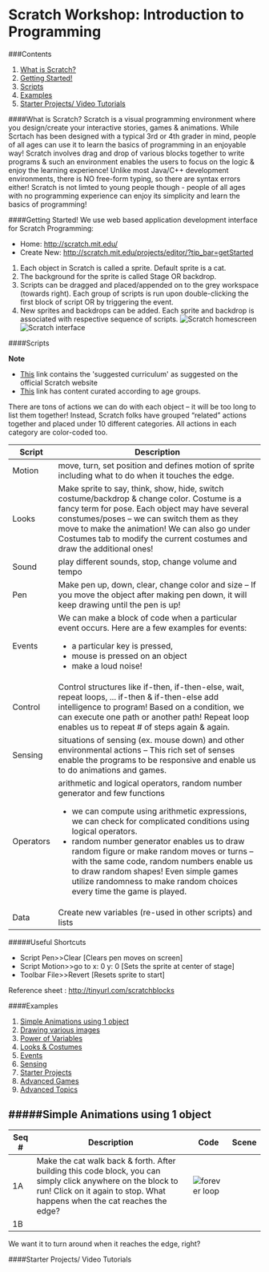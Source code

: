 # Scratch Workshop: Introduction to Programming

###Contents
1. [What is Scratch?](#what-is-scratch?)
2. [Getting Started!](#getting-started!)
3. [Scripts](#scripts)
4. [Examples](#examples)
5. [Starter Projects/ Video Tutorials](#starter-projects-video-tutorials)

####What is Scratch?
Scratch is a visual programming environment where you design/create your interactive stories, games & animations. While Scrtach has been designed with a typical 3rd or 4th grader in mind, people of all ages can use it to learn the basics of programming in an enjoyable way! Scratch involves drag and drop of various blocks together to write programs & such an environment enables the users to focus on the logic & enjoy the learning experience! Unlike most Java/C++ development environments, there is NO free-form typing, so there are syntax errors either! Scratch is not limted to young people though - people of all ages with no programming experience can enjoy its simplicity and learn the basics of programming!

####Getting Started!
We use web based application development interface for Scratch Programming:
* Home: http://scratch.mit.edu/
* Create New: http://scratch.mit.edu/projects/editor/?tip_bar=getStarted
 
1. Each object in Scratch is called a sprite. Default sprite is a cat.
2. The background for the sprite is called Stage OR backdrop.
3. Scripts can be dragged and placed/appended on to the grey workspace (towards right). Each group of scripts is run upon double-clicking the first block of script OR by triggering the event.
4. New sprites and backdrops can be added. Each sprite and backdrop is associated with respective sequence of scripts.
![Scratch homescreen](http://www.utdallas.edu/~veerasam/scratch/index_files/image004.jpg)
![Scratch interface](http://www.utdallas.edu/~veerasam/scratch/index_files/image005.gif)

####Scripts

**Note**
* [This](http://scratched.gse.harvard.edu/resources/search/results/taxonomy%3A28) link contains the 'suggested curriculum' as suggested on the official Scratch website
* [This](http://scratched.gse.harvard.edu/resources) link has content curated according to age groups. 

There are tons of actions we can do with each object – it will be too long to list them together! Instead, Scratch folks have grouped “related” actions together and placed under 10 different categories. All actions in each category are color-coded too.

Script | Description
------ | ------
Motion | move, turn, set position and defines motion of sprite including what to do when it touches the edge.
Looks | Make sprite to say, think, show, hide, switch costume/backdrop & change color. Costume is a fancy term for pose. Each object may have several constumes/poses – we can switch them as they move to make the animation! We can also go under Costumes tab to modify the current costumes and draw the additional ones!
Sound | play different sounds, stop, change volume and tempo
Pen | Make pen up, down, clear, change color and size – If you move the object after making pen down, it will keep drawing until the pen is up!
Events | We can make a block of code when a particular event occurs. Here are a few examples for events: <ul><li> a particular key is pressed, <li> mouse is pressed on an object <li> make a loud noise!</li></ul>
Control | Control structures like if-then, if-then-else, wait, repeat loops, ... if-then & if-then-else add intelligence to program! Based on a condition, we can execute one path or another path! Repeat loop enables us to repeat # of steps again & again.
Sensing | situations of sensing (ex. mouse down) and other environmental actions – This rich set of senses enable the programs to be responsive and enable us to do animations and games.
Operators | arithmetic and logical operators, random number generator and few functions <ul><li>we can compute using arithmetic expressions, we can check for complicated conditions using logical operators.<li> random number generator enables us to draw random figure or make random moves or turns – with the same code, random numbers enable us to draw random shapes! Even simple games utilize randomness to make random choices every time the game is played.</ul>
Data | Create new variables (re-used in other scripts) and lists

#####Useful Shortcuts
* Script Pen>>Clear [Clears pen moves on screen]
* Script Motion>>go to x: 0 y: 0 [Sets the sprite at center of stage]
* Toolbar File>>Revert [Resets sprite to start]

Reference sheet : http://tinyurl.com/scratchblocks

####Examples
1. [Simple Animations using 1 object](#simple-animations-using-1-object)
2. [Drawing various images](#drawing-various-images)
3. [Power of Variables](#power-of-variables)
4. [Looks & Costumes](#looks-&-costumes)
5. [Events](#events)
6. [Sensing](#sensing)
7. [Starter Projects](#starter-projects)
8. [Advanced Games](#advanced-games)
9. [Advanced Topics](#advanced-topics)

#####**Simple Animations using 1 object**
----
Seq # | Description | Code | Scene
---|---|---|---
1A | Make the cat walk back & forth. After building this code block, you can simply click anywhere on the block to run! Click on it again to stop. What happens when the cat reaches the edge? | ![forever loop](http://www.utdallas.edu/~veerasam/scratch/index_files/image006.png) | 
1B |
We want it to turn around when it reaches the edge, right?
 
####Starter Projects/ Video Tutorials

